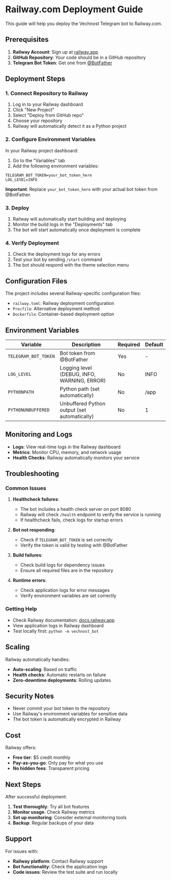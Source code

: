 # Railway.com Deployment Guide

This guide will help you deploy the Vechnost Telegram bot to Railway.com.

## Prerequisites

1. **Railway Account**: Sign up at [railway.app](https://railway.app)
2. **GitHub Repository**: Your code should be in a GitHub repository
3. **Telegram Bot Token**: Get one from [@BotFather](https://t.me/BotFather)

## Deployment Steps

### 1. Connect Repository to Railway

1. Log in to your Railway dashboard
2. Click "New Project"
3. Select "Deploy from GitHub repo"
4. Choose your repository
5. Railway will automatically detect it as a Python project

### 2. Configure Environment Variables

In your Railway project dashboard:

1. Go to the "Variables" tab
2. Add the following environment variables:

```
TELEGRAM_BOT_TOKEN=your_bot_token_here
LOG_LEVEL=INFO
```

**Important**: Replace `your_bot_token_here` with your actual bot token from @BotFather.

### 3. Deploy

1. Railway will automatically start building and deploying
2. Monitor the build logs in the "Deployments" tab
3. The bot will start automatically once deployment is complete

### 4. Verify Deployment

1. Check the deployment logs for any errors
2. Test your bot by sending `/start` command
3. The bot should respond with the theme selection menu

## Configuration Files

The project includes several Railway-specific configuration files:

- `railway.toml`: Railway deployment configuration
- `Procfile`: Alternative deployment method
- `Dockerfile`: Container-based deployment option

## Environment Variables

| Variable | Description | Required | Default |
|----------|-------------|----------|---------|
| `TELEGRAM_BOT_TOKEN` | Bot token from @BotFather | Yes | - |
| `LOG_LEVEL` | Logging level (DEBUG, INFO, WARNING, ERROR) | No | INFO |
| `PYTHONPATH` | Python path (set automatically) | No | /app |
| `PYTHONUNBUFFERED` | Unbuffered Python output (set automatically) | No | 1 |

## Monitoring and Logs

- **Logs**: View real-time logs in the Railway dashboard
- **Metrics**: Monitor CPU, memory, and network usage
- **Health Checks**: Railway automatically monitors your service

## Troubleshooting

### Common Issues

1. **Healthcheck failures**:
   - The bot includes a health check server on port 8080
   - Railway will check `/health` endpoint to verify the service is running
   - If healthcheck fails, check logs for startup errors

2. **Bot not responding**:
   - Check if `TELEGRAM_BOT_TOKEN` is set correctly
   - Verify the token is valid by testing with @BotFather

3. **Build failures**:
   - Check build logs for dependency issues
   - Ensure all required files are in the repository

4. **Runtime errors**:
   - Check application logs for error messages
   - Verify environment variables are set correctly

### Getting Help

- Check Railway documentation: [docs.railway.app](https://docs.railway.app)
- View application logs in Railway dashboard
- Test locally first: `python -m vechnost_bot`

## Scaling

Railway automatically handles:
- **Auto-scaling**: Based on traffic
- **Health checks**: Automatic restarts on failure
- **Zero-downtime deployments**: Rolling updates

## Security Notes

- Never commit your bot token to the repository
- Use Railway's environment variables for sensitive data
- The bot token is automatically encrypted in Railway

## Cost

Railway offers:
- **Free tier**: $5 credit monthly
- **Pay-as-you-go**: Only pay for what you use
- **No hidden fees**: Transparent pricing

## Next Steps

After successful deployment:

1. **Test thoroughly**: Try all bot features
2. **Monitor usage**: Check Railway metrics
3. **Set up monitoring**: Consider external monitoring tools
4. **Backup**: Regular backups of your data

## Support

For issues with:
- **Railway platform**: Contact Railway support
- **Bot functionality**: Check the application logs
- **Code issues**: Review the test suite and run locally

